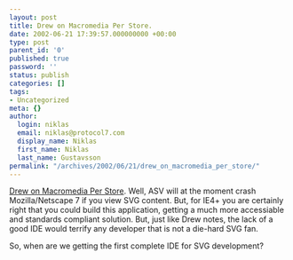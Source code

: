 ```yaml
---
layout: post
title: Drew on Macromedia Per Store.
date: 2002-06-21 17:39:57.000000000 +00:00
type: post
parent_id: '0'
published: true
password: ''
status: publish
categories: []
tags:
- Uncategorized
meta: {}
author:
  login: niklas
  email: niklas@protocol7.com
  display_name: Niklas
  first_name: Niklas
  last_name: Gustavsson
permalink: "/archives/2002/06/21/drew_on_macromedia_per_store/"
---
```

[Drew on Macromedia Per Store](http://radio.weblogs.com/0104813/2002/06/20.html#a77). Well, ASV will at the moment crash Mozilla/Netscape 7 if you view SVG content. But, for IE4+ you are certainly right that you could build this application, getting a much more accessiable and standards compliant solution. But, just like Drew notes, the lack of a good IDE would terrify any developer that is not a die-hard SVG fan.

So, when are we getting the first complete IDE for SVG development?

